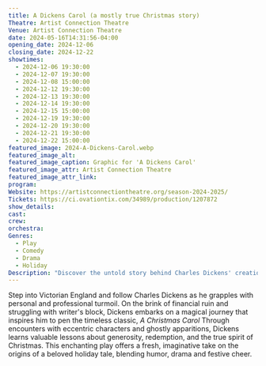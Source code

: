 ```yaml
---
title: A Dickens Carol (a mostly true Christmas story)
Theatre: Artist Connection Theatre
Venue: Artist Connection Theatre
date: 2024-05-16T14:31:56-04:00
opening_date: 2024-12-06
closing_date: 2024-12-22
showtimes:
  - 2024-12-06 19:30:00
  - 2024-12-07 19:30:00
  - 2024-12-08 15:00:00
  - 2024-12-12 19:30:00
  - 2024-12-13 19:30:00
  - 2024-12-14 19:30:00
  - 2024-12-15 15:00:00
  - 2024-12-19 19:30:00
  - 2024-12-20 19:30:00
  - 2024-12-21 19:30:00
  - 2024-12-22 15:00:00
featured_image: 2024-A-Dickens-Carol.webp
featured_image_alt: 
featured_image_caption: Graphic for 'A Dickens Carol'
featured_image_attr: Artist Connection Theatre
featured_image_attr_link: 
program:
Website: https://artistconnectiontheatre.org/season-2024-2025/
Tickets: https://ci.ovationtix.com/34989/production/1207872
show_details: 
cast:
crew:
orchestra:
Genres:
  - Play
  - Comedy
  - Drama
  - Holiday
Description: "Discover the untold story behind Charles Dickens' creation of *A Christmas Carol*, blending fact and fiction in a heartwarming holiday adventure."
---
```

Step into Victorian England and follow Charles Dickens as he grapples with personal and professional turmoil. On the brink of financial ruin and struggling with writer's block, Dickens embarks on a magical journey that inspires him to pen the timeless classic, *A Christmas Carol* Through encounters with eccentric characters and ghostly apparitions, Dickens learns valuable lessons about generosity, redemption, and the true spirit of Christmas. This enchanting play offers a fresh, imaginative take on the origins of a beloved holiday tale, blending humor, drama and festive cheer.